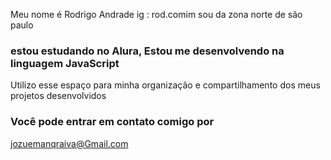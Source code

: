 Meu nome é Rodrigo Andrade 
ig : rod.comim
sou da zona norte de são paulo
### estou estudando no Alura, Estou me desenvolvendo na linguagem JavaScript
Utilizo esse espaço  para minha organização e compartilhamento dos meus projetos desenvolvidos
### Você pode entrar em contato comigo por 
jozuemanqraiva@Gmail.com
